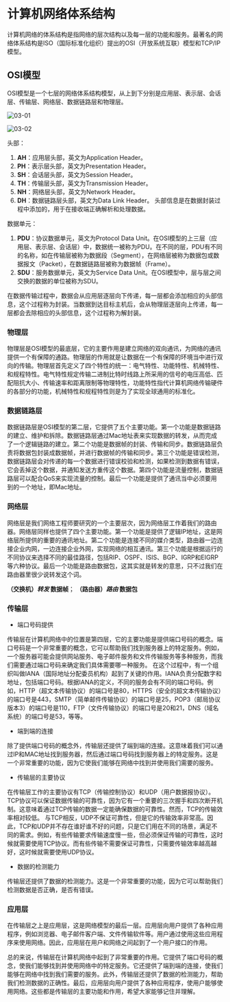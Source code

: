 # 计算机网络体系结构
  计算机网络的体系结构是指网络的层次结构以及每一层的功能和服务。最著名的网络体系结构是ISO（国际标准化组织）提出的OSI（开放系统互联）模型和TCP/IP模型。

## OSI模型
  OSI模型是一个七层的网络体系结构模型，从上到下分别是应用层、表示层、会话层、传输层、网络层、数据链路层和物理层。

![03-01](https://github.com/anna-symington/web-engineering/assets/160561460/a68d292d-dcaa-4506-bd89-2a9c2208eb22)

![03-02](https://github.com/anna-symington/web-engineering/assets/160561460/4b055c89-5780-4268-a937-7895457b662b)

头部：
1. **AH**：应用层头部，英文为Application Header。
2. **PH**：表示层头部，英文为Presentation Header。
3. **SH**：会话层头部，英文为Session Header。
4. **TH**：传输层头部，英文为Transmission Header。
5. **NH**：网络层头部，英文为Network Header。
6. **DH**：数据链路层头部，英文为Data Link Header。
头部信息是在数据封装过程中添加的，用于在接收端正确解析和处理数据。

数据单元：
1. **PDU**：协议数据单元，英文为Protocol Data Unit。在OSI模型的上三层（应用层、表示层、会话层）中，数据统一被称为PDU。在不同的层，PDU有不同的名称，如在传输层被称为数据段（Segment），在网络层被称为数据包或数据报文（Packet），在数据链路层被称为数据帧（Frame）。
2. **SDU**：服务数据单元，英文为Service Data Unit。在OSI模型中，层与层之间交换的数据的单位被称为SDU。

  在数据传输过程中，数据会从应用层逐层向下传递，每一层都会添加相应的头部信息，这个过程称为封装。当数据到达目标主机后，会从物理层逐层向上传递，每一层都会去除相应的头部信息，这个过程称为解封装。

### 物理层
  物理层是OSI模型的最底层，它的主要作用是建立网络的双向通讯，为网络的通讯提供一个有保障的通路。物理层的作用就是让数据在一个有保障的环境当中进行双向的传输。物理层首先定义了四个特性的统一：电气特性、功能特性、机械特性、和规程特性。电气特性规定传输二进制比特时线路上所采用的信号的电压高低、匹配阻抗大小、传输速率和距离限制等物理特性，功能特性指代计算机网络传输硬件的各部分的功能，机械特性和规程特性则是为了实现全球通用的标准化。

### 数据链路层

  数据链路层是OSI模型的第二层，它提供了五个主要功能。第一个功能是数据链路的建立、维护和拆除。数据链路层通过Mac地址表来实现数据的转发，从而完成了一个逻辑链路的建立。第二个功能是数据帧的封装、传输和同步。数据链路层负责将数据包封装成数据帧，并进行数据帧的传输和同步。第三个功能是错误检测，数据链路层会对传递的每一个数据进行错误校验和检测，如果检测到数据有错误，它会丢掉这个数据，并通知发送方重传这个数据。第四个功能是流量控制，数据链路层可以配合QoS来实现流量的控制。最后一个功能是提供了通讯当中必须要用到的一个地址，即Mac地址。

### 网络层
  网络层是我们网络工程师要研究的一个主要层次，因为网络层工作着我们的路由器。网络层同样也提供了四个主要功能。第一个功能是提供了逻辑IP地址，这是网络层所提供的重要的通讯地址。第二个功能是连接不同的媒介类型，路由器一边连接企业内网，一边连接企业外网，实现网络的相互通讯。第三个功能是根据运行的不同协议来选择不同的最佳路径，包括RIP、OSPF、ISIS、BGP、IGRP和EIGRP等六种协议。最后一个功能是路由数据包，这其实就是转发的意思，只不过我们在路由器里很少说转发这个词。

**（交换机）*转发* 数据帧**；
**（路由器）*路由* 数据包**

### 传输层

 - 端口号码提供

 传输层在计算机网络中的位置是第四层，它的主要功能是提供端口号码的概念。端口号码是一个非常重要的概念，它可以帮助我们找到服务器上的特定服务。例如，一个服务器可能会提供网站服务、电子邮件服务和文件传输服务等多种服务，而我们需要通过端口号码来确定我们具体需要哪一种服务。
  在这个过程中，有一个组织叫做IANA（国际地址分配委员机构）起到了关键的作用。IANA负责分配数字和地址，包括端口号码。根据IANA的定义，不同的服务会有不同的端口号码。例如，HTTP（超文本传输协议）的端口号是80，HTTPS（安全的超文本传输协议）的端口号是443，SMTP（简单邮件传输协议）的端口号是25，POP3（邮局协议版本3）的端口号是110，FTP（文件传输协议）的端口号是20和21，DNS（域名系统）的端口号是53，等等。

 - 端到端的连接

  除了提供端口号码的概念外，传输层还提供了端到端的连接。这意味着我们可以通过IP和MAC地址找到服务器，然后通过端口号码找到服务器上的特定服务。这是一个非常重要的功能，因为它使我们能够在网络中找到并使用我们需要的服务。
  
  - 传输层的主要协议

  在传输层工作的主要协议有TCP（传输控制协议）和UDP（用户数据报协议）。TCP协议可以保证数据传输的可靠性，因为它有一个重要的三次握手和四次断开机制。这意味着通过TCP传输的数据一定能确保数据的可靠性。然而，TCP的传输效率相对较低。
  与TCP相反，UDP不保证可靠性，但是它的传输效率非常高。因此，TCP和UDP并不存在谁好谁不好的问题，只是它们用在不同的场景，满足不同的需求。例如，有些传输要求传输速度慢一些，但必须保证传输的可靠性，这时候就需要使用TCP协议。而有些传输不需要保证可靠性，只需要传输效率越高越好，这时候就需要使用UDP协议。

  - 数据的检测能力

  传输层还提供了数据的检测能力。这是一个非常重要的功能，因为它可以帮助我们检测数据是否正确，是否有错误。

### 应用层

在传输层之上是应用层，这是网络模型的最后一层。应用层向用户提供了各种应用程序，例如浏览器、电子邮件客户端、文件传输软件等。用户通过使用这些应用程序来使用网络。因此，应用层在用户和网络之间起到了一个用户接口的作用。

总的来说，传输层在计算机网络中起到了非常重要的作用。它提供了端口号码的概念，使我们能够找到并使用网络中的特定服务。它还提供了端到端的连接，使我们能够在网络中找到我们需要的服务。此外，传输层还提供了数据的检测能力，帮助我们检测数据的正确性。最后，应用层向用户提供了各种应用程序，使用户能够使用网络。这些都是传输层的主要功能和作用，希望大家能够记住并理解。
